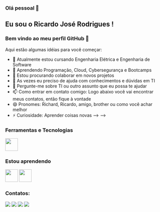 ### Olá pessoal 👋
## Eu sou o Ricardo José Rodrigues ! 
### Bem vindo ao meu perfil GitHub 👋

Aqui estão algumas idéias para você começar:

- 🔭 Atualmente estou cursando Engenharia Elétrica e Engenharia de Software
- 🌱 Aprendendo Programação, Cloud, Cybersegurança e Bootcamps
- 👯 Estou procurando colaborar em novos projetos
- 🤔 As vezes eu preciso de ajuda com conhecimentos e dúvidas em TI
- 💬 Pergunte-me sobre TI ou outro assunto que eu possa te ajudar
- 📫 Como entrar em contato comigo: Logo abaixo você vai encontrar meus contatos, então fique à vontade 
- 😄 Pronomes: Richard, Ricardo, amigo, brother ou como você achar melhor
- ⚡ Curiosidade: Aprender coisas novas
-->
-->
### Ferramentas e Tecnologias

<img src="https://cdn.jsdelivr.net/gh/devicons/devicon/icons/git/git-original.svg" width="40" height="40"/>

### Estou aprendendo

<img src="https://cdn.jsdelivr.net/gh/devicons/devicon/icons/java/java-original.svg" width="40" height="40"/> <img src="https://cdn.jsdelivr.net/gh/devicons/devicon/icons/linux/linux-original.svg" width="40" height="40"/>

### Contatos:

<div>
<a href="https://www.youtube.com/channel/UCktIWseG7vDKbJt6HJPJMnQ" target="_blank"><img src="https://img.shields.io/badge/YouTube-FF0000?style=for-the-badge&logo=youtube&logoColor=white" target="_blank"></a>
<a href="https://www.instagram.com/jw_ricardo/" target="_blank"><img src="https://img.shields.io/badge/-Instagram-%23E4405F?style=for-the-badge&logo=instagram&logoColor=white" target="_blank"></a>
<a href = "mailto:ricardo.engenharia.dados@gmail.com"><img src="https://img.shields.io/badge/Gmail-D14836?style=for-the-badge&logo=gmail&logoColor=white" target="_blank"></a>
<a href="https://www.linkedin.com/in/ricardorodrigues77/" target="_blank"><img src="https://img.shields.io/badge/-LinkedIn-%230077B5?style=for-the-badge&logo=linkedin&logoColor=white" target="_blank"></a>   
</div>

